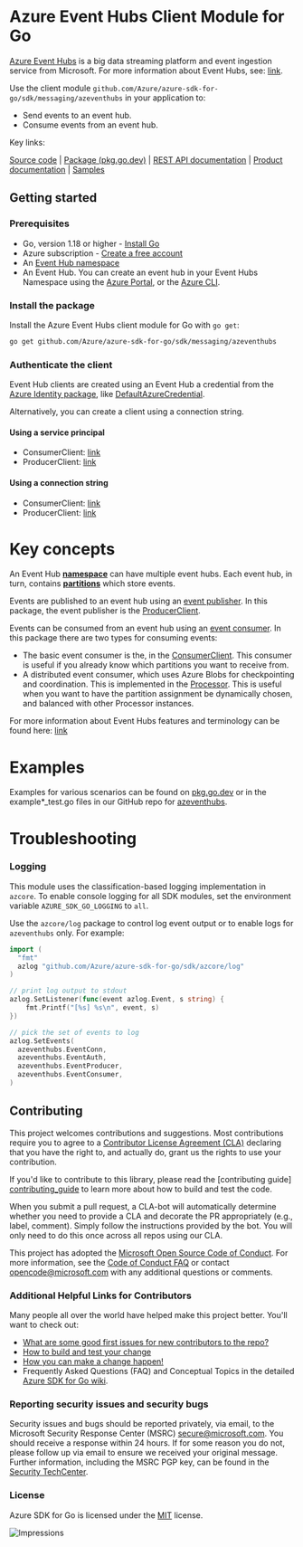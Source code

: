 # Azure Event Hubs Client Module for Go

[Azure Event Hubs][eventhubs_docs] is a big data streaming platform and event ingestion service from Microsoft. For more information about Event Hubs, see: [link][eventhubs_about].

Use the client module `github.com/Azure/azure-sdk-for-go/sdk/messaging/azeventhubs` in your application to:

- Send events to an event hub.
- Consume events from an event hub.

Key links:

[Source code][azeventhubs_repo] | [Package (pkg.go.dev)][azeventhubs_pkg_go_docs] | [REST API documentation][eventhubs_rest_docs] | [Product documentation][eventhubs_docs] | [Samples][azeventhubs_samples]

## Getting started

### Prerequisites

- Go, version 1.18 or higher - [Install Go][go_install]
- Azure subscription - [Create a free account][azure_sub]
- An [Event Hub namespace][eventhubs_namespace]
- An Event Hub. You can create an event hub in your Event Hubs Namespace using the [Azure Portal][eventhubs_create_portal], or the [Azure CLI][eventhubs_create_cli].

### Install the package

Install the Azure Event Hubs client module for Go with `go get`:

```bash
go get github.com/Azure/azure-sdk-for-go/sdk/messaging/azeventhubs
```

### Authenticate the client

Event Hub clients are created using an Event Hub a credential from the [Azure Identity package][azure_identity_pkg], like [DefaultAzureCredential][default_azure_credential].

Alternatively, you can create a client using a connection string.

#### Using a service principal
 - ConsumerClient: [link][azeventhubs_serviceprinciple_consumerclient]
 - ProducerClient: [link][azeventhubs_serviceprinciple_producerclient]

#### Using a connection string
 - ConsumerClient: [link][azeventhubs_connectionstring_consumerclient]
 - ProducerClient: [link][azeventhubs_connectionstring_producerclient]

# Key concepts

An Event Hub [**namespace**][eventhubs_namespace] can have multiple event hubs. Each event hub, in turn, contains [**partitions**][eventhubs_partition] which store events.

Events are published to an event hub using an [event publisher][eventhubs_eventpublisher]. In this package, the event publisher is the [ProducerClient][azeventhubs_producerclient].

Events can be consumed from an event hub using an [event consumer][eventhubs_eventconsumer]. In this package there are two types for consuming events: 
- The basic event consumer is the, in the [ConsumerClient][azeventhubs_consumerclient]. This consumer is useful if you already know which partitions you want to receive from.
- A distributed event consumer, which uses Azure Blobs for checkpointing and coordination. This is implemented in the [Processor][azeventhubs_processor]. This is useful when you want to have the partition assignment be dynamically chosen, and balanced with other Processor instances.

For more information about Event Hubs features and terminology can be found here: [link][eventhubs_features_terminology]

# Examples

Examples for various scenarios can be found on [pkg.go.dev][azeventhubs_samples] or in the example*_test.go files in our GitHub repo for [azeventhubs][azeventhubs_repo_main].

# Troubleshooting

### Logging

This module uses the classification-based logging implementation in `azcore`. To enable console logging for all SDK modules, set the environment variable `AZURE_SDK_GO_LOGGING` to `all`. 

Use the `azcore/log` package to control log event output or to enable logs for `azeventhubs` only. For example:

```go
import (
  "fmt"
  azlog "github.com/Azure/azure-sdk-for-go/sdk/azcore/log"
)

// print log output to stdout
azlog.SetListener(func(event azlog.Event, s string) {
    fmt.Printf("[%s] %s\n", event, s)
})

// pick the set of events to log
azlog.SetEvents(
  azeventhubs.EventConn,
  azeventhubs.EventAuth,
  azeventhubs.EventProducer,
  azeventhubs.EventConsumer,
)
```

## Contributing

This project welcomes contributions and suggestions. Most contributions require you to agree to a [Contributor License Agreement (CLA)][cla] declaring that you have the right to, and actually do, grant us the rights to use your contribution.
 
If you'd like to contribute to this library, please read the [contributing guide] [contributing_guide] to learn more about how to build and test the code.
 
When you submit a pull request, a CLA-bot will automatically determine whether you need to provide a CLA and decorate the PR appropriately (e.g., label, comment). Simply follow the instructions provided by the bot. You will only need to do this once across all repos using our CLA.
 
This project has adopted the [Microsoft Open Source Code of Conduct][coc]. For more information, see the [Code of Conduct FAQ][coc_faq] or contact [opencode@microsoft.com][coc_contact] with any additional questions or comments.


### Additional Helpful Links for Contributors  

Many people all over the world have helped make this project better.  You'll want to check out:

* [What are some good first issues for new contributors to the repo?][azure_sdk_for_go_contributing_first_issues]
* [How to build and test your change][azure_sdk_for_go_contributing_developer_guide]
* [How you can make a change happen!][azure_sdk_for_go_contributing_pull_requests]
* Frequently Asked Questions (FAQ) and Conceptual Topics in the detailed [Azure SDK for Go wiki][azure_sdk_for_go_wiki].

<!-- ### Community-->
### Reporting security issues and security bugs

Security issues and bugs should be reported privately, via email, to the Microsoft Security Response Center (MSRC) <secure@microsoft.com>. You should receive a response within 24 hours. If for some reason you do not, please follow up via email to ensure we received your original message. Further information, including the MSRC PGP key, can be found in the [Security TechCenter][security_techcenter].

### License

Azure SDK for Go is licensed under the [MIT][azeventhubs_mit_license] license.

<!-- LINKS -->

[azure_identity_pkg]: https://pkg.go.dev/github.com/Azure/azure-sdk-for-go/sdk/azidentity
[azure_sdk_for_go_contributing]: https://github.com/Azure/azure-sdk-for-go/blob/main/CONTRIBUTING.md
[azure_sdk_for_go_contributing_developer_guide]: https://github.com/Azure/azure-sdk-for-go/blob/main/CONTRIBUTING.md#developer-guide
[azure_sdk_for_go_contributing_first_issues]: https://github.com/azure/azure-sdk-for-go/issues?q=is%3Aopen+is%3Aissue+label%3A%22up+for+grabs%22
[azure_sdk_for_go_contributing_pull_requests]: https://github.com/Azure/azure-sdk-for-go/blob/main/CONTRIBUTING.md#pull-requests
[azure_sdk_for_go_wiki]: https://github.com/azure/azure-sdk-for-go/wiki
[azure_sub]: https://azure.microsoft.com/free/
[azeventhubs_connectionstring_consumerclient]: https://pkg.go.dev/github.com/Azure/azure-sdk-for-go/sdk/messaging/azeventhubs#example-NewConsumerClientFromConnectionString
[azeventhubs_connectionstring_producerclient]: https://pkg.go.dev/github.com/Azure/azure-sdk-for-go/sdk/messaging/azeventhubs#example-NewProducerClientFromConnectionString
[azeventhubs_consumerclient]: https://pkg.go.dev/github.com/Azure/azure-sdk-for-go/sdk/messaging/azeventhubs#ConsumerClient
[azeventhubs_mit_license]: https://github.com/Azure/azure-sdk-for-go/blob/main/sdk/messaging/azeventhubs/LICENSE.txt
[azeventhubs_repo]: https://github.com/Azure/azure-sdk-for-go/tree/main/sdk/messaging/azeventhubs
[azeventhubs_repo_main]: https://github.com/Azure/azure-sdk-for-go/blob/main/sdk/messaging/azeventhubs
[azeventhubs_samples]: https://pkg.go.dev/github.com/Azure/azure-sdk-for-go/sdk/messaging/azeventhubs#pkg-examples
[azeventhubs_pkg_go_docs]: https://pkg.go.dev/github.com/Azure/azure-sdk-for-go/sdk/messaging/azeventhubs
[azeventhubs_processor]: https://pkg.go.dev/github.com/Azure/azure-sdk-for-go/sdk/messaging/azeventhubs#Processor
[azeventhubs_producerclient]: https://pkg.go.dev/github.com/Azure/azure-sdk-for-go/sdk/messaging/azeventhubs#ProducerClient
[azeventhubs_serviceprinciple_consumerclient]: https://pkg.go.dev/github.com/Azure/azure-sdk-for-go/sdk/messaging/azeventhubs#example-NewConsumerClient
[azeventhubs_serviceprinciple_producerclient]: https://pkg.go.dev/github.com/Azure/azure-sdk-for-go/sdk/messaging/azeventhubs#example-NewProducerClient

[contributing_guide]: https://github.com/Azure/azure-sdk-for-go/blob/main/CONTRIBUTING.md
[cla]: https://cla.microsoft.com
[coc]: https://opensource.microsoft.com/codeofconduct/
[coc_faq]: https://opensource.microsoft.com/codeofconduct/faq/
[coc_contact]: mailto:opencode@microsoft.com

[default_azure_credential]: https://pkg.go.dev/github.com/Azure/azure-sdk-for-go/sdk/azidentity#NewDefaultAzureCredential
[eventhubs_about]: https://docs.microsoft.com/azure/event-hubs/event-hubs-about
[eventhubs_eventconsumer]: https://docs.microsoft.com/azure/event-hubs/event-hubs-features#event-consumers
[eventhubs_create_portal]: https://docs.microsoft.com/azure/event-hubs/event-hubs-create
[eventhubs_create_cli]: https://docs.microsoft.com/azure/event-hubs/event-hubs-quickstart-cli
[eventhubs_docs]: https://azure.microsoft.com/services/event-hubs/
[eventhubs_eventpublisher]: https://docs.microsoft.com/azure/event-hubs/event-hubs-features#event-publishers
[eventhubs_features_terminology]: https://docs.microsoft.com/azure/event-hubs/event-hubs-features
[eventhubs_namespace]: https://docs.microsoft.com/azure/event-hubs/event-hubs-features#namespace
[eventhubs_partition]: https://docs.microsoft.com/azure/event-hubs/event-hubs-features#partitions
[eventhubs_rest_docs]: https://learn.microsoft.com/en-us/rest/api/eventhub/
[go_install]: https://go.dev/doc/install
[security_techcenter]: https://www.microsoft.com/msrc/faqs-report-an-issue

![Impressions](https://azure-sdk-impressions.azurewebsites.net/api/impressions/azure-sdk-for-go%2Fsdk%2Fmessaging%2Fazeventhubs%2FREADME.png)
